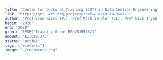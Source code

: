 ```yaml
---
title: "Centre for Doctoral Training (CDT) in Data Centric Engineering"
link: "https://gtr.ukri.org/projects?ref=EP%2FV519935%2F1"
author: "Prof Eram Rizvi (PI), Prof Mark Sandler (CI), Prof Nick Bryan-Kinns (CI)"
begin: "2020"
end: "2028"
grant: "EPSRC Training Grant EP/V519935/1"
amount: "£1,629,373"
status: "active"
tags: ["academic"]
image: "./rudiments.png"
---
```



